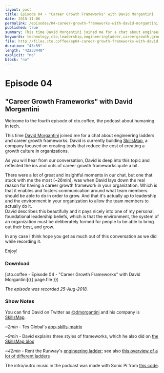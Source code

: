 ```yaml
---
layout: post
title: Episode 04 - "Career Growth Frameworks" with David Morgantini
date: 2018-11-06
permalink: /episodes/04-career-growth-frameworks-with-david-morgantini
published: true
summary: This time David Morgantini joined me for a chat about engineering ladders and career growth frameworks. David is currently building SkillsMap, a company focused on creating tools that reduce the cost of creating a growth culture in organizations.
keywords: technology,cto,leadership,engineeringladder,careergrowth,growth,teams
file: http://files.cto.coffee/ep04-career-growth-frameworks-with-david-morgantini/cto.coffee__ep04.mp3
duration: "43:59"
length: "42233440"
explicit: "no"
block: "no"
---
```


# Episode 04
## "Career Growth Frameworks" with David Morgantini

Welcome to the fourth episode of cto.coffee, the podcast about humaning in tech.

This time [David Morgantini][@david] joined me for a chat about engineering ladders and career growth frameworks. David
is currently building [SkillsMap][skillsmap], a company focused on creating tools that reduce the cost of creating a
growth culture in organizations.

As you will hear from our conversation, David is deep into this topic and reflected the ins and outs of career growth
frameworks quite a bit.

There were a lot of great and insightful moments in our chat, but one that stuck with me the most (~26min), was when
David lays down the real reason for having a career growth framework in your organization. Which is that it enables and
fosters communication around what team members should be able to do in order to grow. And that it's actually up to
leadership and the environment in your organization to allow the team members to actually do it.  
David describes this beautifully and it pays nicely into one of my personal, foundational leadership beliefs, which is
that the environment, the system of an organization must be deliberately formed for people to be able to bring out their
best, and grow.

In any case I think hope you get as much out of this conversation as we did while recording it.

Enjoy!


### Download

[cto.coffee - Episode 04 - "Career Growth Frameworks" with David Morgantini]({{ page.file }})

_The episode was recorded 25-Aug-2018._


### Show Notes

You can find David on Twitter as [@dmorgantini][@david] and his company is [SkillsMap][skillsmap].

_~2min_ - Tes Global's [app-skills-matrix][tes-tool]

_~9min_ - David explains three styles of frameworks, which he also did on [the SkillsMap blog][breakdown-frameworks]

_~42min_ - Rent the Runway's [engineering ladder][rtr-ladder]; see also [this overview of a lot of different ladders][ladder-linklist]

The intro/outro music in the podcast was made with Sonic Pi from [this code][intro-music].

[contact]: /contact/
[@david]: https://twitter.com/dmorgantini
[intro-music]: https://github.com/benjmin-r/music/blob/master/2017-12-04_cto.coffee-intro.rb
[tes-tool]: https://github.com/tes/app-skills-matrix
[skillsmap]: https://www.skillsmap.io/
[rtr-ladder]: http://dresscode.renttherunway.com/blog/ladder
[breakdown-frameworks]: https://www.skillsmap.io/blog/breaking-down-software-engineering-career-frameworks
[ladder-linklist]: https://squeakyvessel.com/2016/07/11/engineering-ladders-links-elsewhere/
